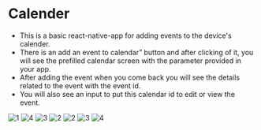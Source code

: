 # Calender

- This is a basic react-native-app for adding events to the device's calender.
- There is an add an event to calendar” button and after clicking of it, you will see the prefilled calendar screen with the parameter provided in your app.
- After adding the event when you come back you will see the details related to the event with the event id. 
- You will also see an input to put this calendar id to edit or view the event.



![1](https://user-images.githubusercontent.com/65386044/90219030-d579b900-de22-11ea-8b29-24cb03925862.jpeg)
![4](https://user-images.githubusercontent.com/65386044/90219037-d7437c80-de22-11ea-83bc-95206774354f.jpeg)
![3](https://user-images.githubusercontent.com/65386044/90219040-d874a980-de22-11ea-9b0b-435a711941bd.jpeg)
![2](https://user-images.githubusercontent.com/65386044/90219041-d90d4000-de22-11ea-9d43-33ec204b7221.jpeg)
![2](https://user-images.githubusercontent.com/65386044/90219042-d9a5d680-de22-11ea-8946-1394ff08ca94.jpeg)
![3](https://user-images.githubusercontent.com/65386044/90219050-dca0c700-de22-11ea-9946-1d5768fea5d9.jpeg)
![4](https://user-images.githubusercontent.com/65386044/90219054-df9bb780-de22-11ea-8907-feac4b049d6e.jpeg)
